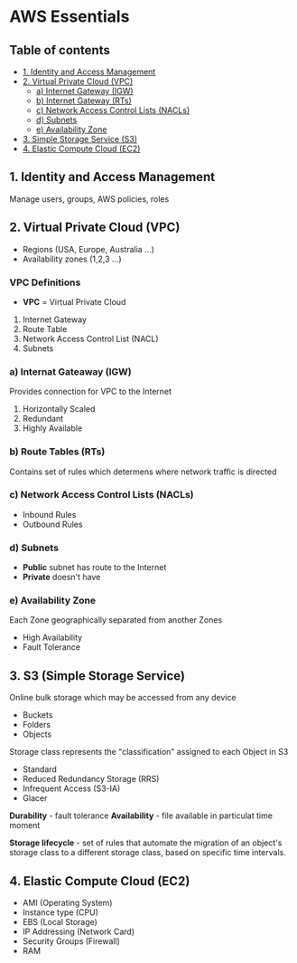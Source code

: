 # AWS Essentials

## Table of contents

- [1. Identity and Access Management](#IAM)
- [2. Virtual Private Cloud (VPC)](#VPC)
    - [a) Internet Gateway (IGW)](#IGW)
    - [b) Internet Gateway (RTs)](#RTs)
    - [c) Network Access Control Lists (NACLs)](#NACLs)
    - [d) Subnets](#SUB)
    - [e) Availability Zone](#AVZ)
- [3. Simple Storage Service (S3)](#S3)
- [4. Elastic Compute Cloud (EC2)](#EC2)

## 1. Identity and Access Management <a name="IAM"></a>

Manage users, groups, AWS policies, roles

## 2. Virtual Private Cloud (VPC) <a name="VPC"></a>

- Regions (USA, Europe, Australia ...)
- Availability zones (1,2,3 ...)

### VPC Definitions

- **VPC** = Virtual Private Cloud

1. Internet Gateway
2. Route Table
3. Network Access Control List (NACL)
4. Subnets

### a) Internat Gateaway (IGW) <a name="IGW"></a>

Provides connection for VPC to the Internet

1. Horizontally Scaled
2. Redundant
3. Highly Available

### b) Route Tables (RTs) <a name="RTs"></a>

Contains set of rules which determens where network traffic is directed

### c) Network Access Control Lists (NACLs) <a name="NACLs"></a>

- Inbound Rules
- Outbound Rules

### d) Subnets <a name="SUB"></a>

- **Public** subnet has route to the Internet
- **Private** doesn't have

### e) Availability Zone <a name="AVZ"></a>

Each Zone geographically separated from another Zones

- High Availability
- Fault Tolerance

## 3. S3 (Simple Storage Service) <a name="S3"></a>

Online bulk storage which may be accessed from any device

- Buckets
- Folders
- Objects

Storage class represents the "classification" assigned to each Object in S3

- Standard
- Reduced Redundancy Storage (RRS)
- Infrequent Access (S3-IA)
- Glacer

**Durability** - fault tolerance
**Availability** - file available in particulat time moment

**Storage lifecycle** - set of rules that automate the migration of an object's storage class to a different storage class, based on specific time intervals.

## 4. Elastic Compute Cloud (EC2) <a name="EC2"></a>

- AMI (Operating System)
- Instance type (CPU)
- EBS (Local Storage)
- IP Addressing (Network Card)
- Security Groups (Firewall)
- RAM